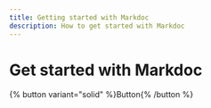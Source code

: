 ```yaml
---
title: Getting started with Markdoc
description: How to get started with Markdoc
---
```


# Get started with Markdoc

{% button variant="solid" %}Button{% /button %}

